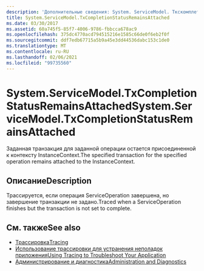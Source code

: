 ```yaml
---
description: 'Дополнительные сведения: System. ServiceModel. Ткскомплетионстатусремаинсаттачед'
title: System.ServiceModel.TxCompletionStatusRemainsAttached
ms.date: 03/30/2017
ms.assetid: 60a745f5-85f7-4006-9786-fbbcca678ac9
ms.openlocfilehash: 375dc4770acd794515216e1585c66de0f6eb2f0f
ms.sourcegitcommit: ddf7edb67715a5b9a45e3dd44536dabc153c1de0
ms.translationtype: MT
ms.contentlocale: ru-RU
ms.lasthandoff: 02/06/2021
ms.locfileid: "99735560"
---
```

# <a name="systemservicemodeltxcompletionstatusremainsattached"></a><span data-ttu-id="7d3ea-103">System.ServiceModel.TxCompletionStatusRemainsAttached</span><span class="sxs-lookup"><span data-stu-id="7d3ea-103">System.ServiceModel.TxCompletionStatusRemainsAttached</span></span>

<span data-ttu-id="7d3ea-104">Заданная транзакция для заданной операции остается присоединенной к контексту InstanceContext.</span><span class="sxs-lookup"><span data-stu-id="7d3ea-104">The specified transaction for the specified operation remains attached to the InstanceContext.</span></span>  
  
## <a name="description"></a><span data-ttu-id="7d3ea-105">Описание</span><span class="sxs-lookup"><span data-stu-id="7d3ea-105">Description</span></span>  

 <span data-ttu-id="7d3ea-106">Трассируется, если операция ServiceOperation завершена, но завершение транзакции не задано.</span><span class="sxs-lookup"><span data-stu-id="7d3ea-106">Traced when a ServiceOperation finishes but the transaction is not set to complete.</span></span>  
  
## <a name="see-also"></a><span data-ttu-id="7d3ea-107">См. также</span><span class="sxs-lookup"><span data-stu-id="7d3ea-107">See also</span></span>

- [<span data-ttu-id="7d3ea-108">Трассировка</span><span class="sxs-lookup"><span data-stu-id="7d3ea-108">Tracing</span></span>](index.md)
- [<span data-ttu-id="7d3ea-109">Использование трассировки для устранения неполадок приложения</span><span class="sxs-lookup"><span data-stu-id="7d3ea-109">Using Tracing to Troubleshoot Your Application</span></span>](using-tracing-to-troubleshoot-your-application.md)
- [<span data-ttu-id="7d3ea-110">Администрирование и диагностика</span><span class="sxs-lookup"><span data-stu-id="7d3ea-110">Administration and Diagnostics</span></span>](../index.md)
